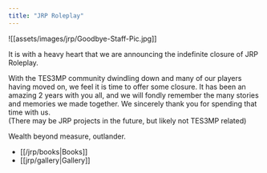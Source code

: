 ```yaml
---
title: "JRP Roleplay"
---
```


![[assets/images/jrp/Goodbye-Staff-Pic.jpg]]

It is with a heavy heart that we are announcing the indefinite closure of JRP Roleplay.  
  
With the TES3MP community dwindling down and many of our players having moved on, we feel it is time to offer some closure. It has been an amazing 2 years with you all, and we will fondly remember the many stories and memories we made together. We sincerely thank you for spending that time with us.  
(There may be JRP projects in the future, but likely not TES3MP related)  
  
Wealth beyond measure, outlander.

- [[/jrp/books|Books]]
- [[jrp/gallery|Gallery]]
